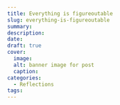 ```yaml
---
title: Everything is figureoutable
slug: everything-is-figureoutable
summary:
description:
date:
draft: true
cover:
  image:
  alt: banner image for post
  caption:
categories:
  - Reflections
tags:
---
```

